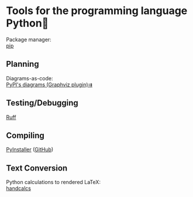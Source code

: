 
# Tools for the programming language Python🐍

Package manager:  
[pip](https://pypi.org/project/pip/)

## Planning

Diagrams-as-code:  
[PyPI's diagrams (Graphviz plugin)⇉](https://pypi.org/project/diagrams/)

## Testing/Debugging

[Ruff](https://docs.astral.sh/ruff/)

## Compiling

[PyInstaller](https://pyinstaller.org/) ([GitHub](https://github.com/pyinstaller/pyinstaller))

## Text Conversion

Python calculations to rendered LaTeX:  
[handcalcs](https://github.com/connorferster/handcalcs)
